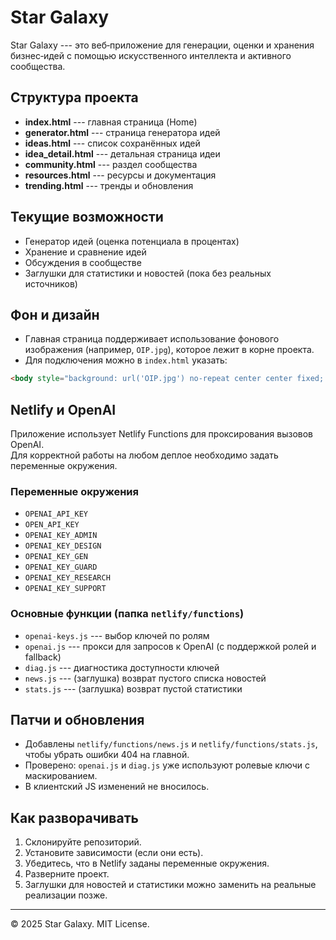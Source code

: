 # Star Galaxy

Star Galaxy --- это веб‑приложение для генерации, оценки и хранения
бизнес‑идей с помощью искусственного интеллекта и активного сообщества.

## Структура проекта

-   **index.html** --- главная страница (Home)
-   **generator.html** --- страница генератора идей
-   **ideas.html** --- список сохранённых идей
-   **idea_detail.html** --- детальная страница идеи
-   **community.html** --- раздел сообщества
-   **resources.html** --- ресурсы и документация
-   **trending.html** --- тренды и обновления

## Текущие возможности

-   Генератор идей (оценка потенциала в процентах)
-   Хранение и сравнение идей
-   Обсуждения в сообществе
-   Заглушки для статистики и новостей (пока без реальных источников)

## Фон и дизайн

-   Главная страница поддерживает использование фонового изображения
    (например, `OIP.jpg`), которое лежит в корне проекта.
-   Для подключения можно в `index.html` указать:

``` html
<body style="background: url('OIP.jpg') no-repeat center center fixed; background-size: cover;">
```

## Netlify и OpenAI

Приложение использует Netlify Functions для проксирования вызовов
OpenAI.\
Для корректной работы на любом деплое необходимо задать переменные
окружения.

### Переменные окружения

-   `OPENAI_API_KEY`
-   `OPEN_API_KEY`
-   `OPENAI_KEY_ADMIN`
-   `OPENAI_KEY_DESIGN`
-   `OPENAI_KEY_GEN`
-   `OPENAI_KEY_GUARD`
-   `OPENAI_KEY_RESEARCH`
-   `OPENAI_KEY_SUPPORT`

### Основные функции (папка `netlify/functions`)

-   `openai-keys.js` --- выбор ключей по ролям
-   `openai.js` --- прокси для запросов к OpenAI (с поддержкой ролей и
    fallback)
-   `diag.js` --- диагностика доступности ключей
-   `news.js` --- (заглушка) возврат пустого списка новостей
-   `stats.js` --- (заглушка) возврат пустой статистики

## Патчи и обновления

-   Добавлены `netlify/functions/news.js` и
    `netlify/functions/stats.js`, чтобы убрать ошибки 404 на главной.
-   Проверено: `openai.js` и `diag.js` уже используют ролевые ключи с
    маскированием.
-   В клиентский JS изменений не вносилось.

## Как разворачивать

1.  Склонируйте репозиторий.
2.  Установите зависимости (если они есть).
3.  Убедитесь, что в Netlify заданы переменные окружения.
4.  Разверните проект.
5.  Заглушки для новостей и статистики можно заменить на реальные
    реализации позже.

------------------------------------------------------------------------

© 2025 Star Galaxy. MIT License.
